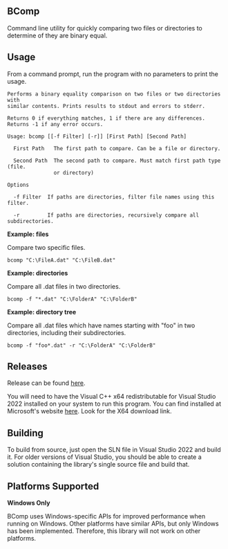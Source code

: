 ## BComp

Command line utility for quickly comparing two files or directories to determine of they are binary equal.

## Usage

From a command prompt, run the program with no parameters to print the usage.

```
Performs a binary equality comparison on two files or two directories with
similar contents. Prints results to stdout and errors to stderr.

Returns 0 if everything matches, 1 if there are any differences.
Returns -1 if any error occurs.

Usage: bcomp [[-f Filter] [-r]] [First Path] [Second Path]

  First Path   The first path to compare. Can be a file or directory.

  Second Path  The second path to compare. Must match first path type (file.
               or directory)

Options

  -f Filter  If paths are directories, filter file names using this filter.

  -r         If paths are directories, recursively compare all subdirectories.
```

**Example: files**

Compare two specific files.
```
bcomp "C:\FileA.dat" "C:\FileB.dat"
```

**Example: directories**

Compare all .dat files in two directories.
```
bcomp -f "*.dat" "C:\FolderA" "C:\FolderB"
```

**Example: directory tree**

Compare all .dat files which have names starting with "foo" in two directories, including their subdirectories. 
```
bcomp -f "foo*.dat" -r "C:\FolderA" "C:\FolderB"
```

## Releases

Release can be found [here](https://github.com/CrystalFerrai/BComp/releases).

You will need to have the Visual C++ x64 redistributable for Visual Studio 2022 installed on your system to run this program. You can find installed at Microsoft's website [here](https://learn.microsoft.com/en-us/cpp/windows/latest-supported-vc-redist). Look for the X64 download link.

## Building

To build from source, just open the SLN file in Visual Studio 2022 and build it. For older versions of Visual Studio, you should be able to create a solution containing the library's single source file and build that.

## Platforms Supported

**Windows Only**

BComp uses Windows-specific APIs for improved performance when running on Windows. Other platforms have similar APIs, but only Windows has been implemented. Therefore, this library will not work on other platforms.
